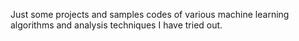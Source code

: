 Just some projects and samples codes of various machine learning algorithms and analysis techniques I have tried out. 
